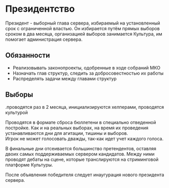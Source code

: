 # Президентство

Президент - выборный глава сервера, избираемый на установленный срок с ограниченной властью. Он избирается путём прямых выборов сроком в два месяца, организацией выборов занимается Культура, им помогает администрация сервера.

## Обязанности

* Реализовывать законопроекты, одобренные в ходе собраний МКО
* Назначать глав структур, следить за добросовестностью их работы
* Распределять задачи между главами структур

## Выборы

.проводятся раз в 2 месяца, инициализируются хелперами, проводятся культурой

Проводятся в формате сброса бюллетени в специально отведенной постройке. Как и на реальных выборах, на время их проведения устанавливаются дни для агитации, тишины и выборов.\
Игрок не может голосовать дважды, так-как идет учет каждого голоса.

В финальные дни отсеивается большинство претендентов, оставляя двоих самых поддерживаемых сервером кандидатов. Между ними проводят дебаты на сцене, которые транслируются на стриминговой платформе Культуры.

После объявления победителя следует инаугурация нового президента сервера.
